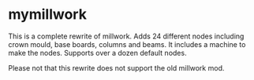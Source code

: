 mymillwork
========
This is a complete  rewrite of millwork. Adds 24 different nodes including crown mould, base boards, columns and beams. It includes a machine to make the nodes. Supports over a dozen default nodes.

Please not that this rewrite does not support the old millwork mod. 
